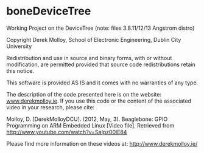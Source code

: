 boneDeviceTree
==============

Working Project on the DeviceTree (note: files 3.8.11/12/13 Angstrom distro)

Copyright Derek Molloy, School of Electronic Engineering, Dublin City University

Redistribution and use in source and binary forms, with or without modification, are permitted provided that source code redistributions retain this notice.

This software is provided AS IS and it comes with no warranties of any type.

The description of the code presented here is on the website: www.derekmolloy.ie. If you use this code or the content of the associated video in your research, please cite:

Molloy, D. [DerekMolloyDCU]. (2012, May, 3). Beaglebone: GPIO Programming on ARM Embedded Linux [Video file]. Retrieved from http://www.youtube.com/watch?v=SaIpz00lE84


Please find more information on these videos at: http://www.derekmolloy.ie/
